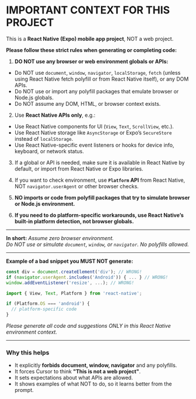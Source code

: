 # IMPORTANT CONTEXT FOR THIS PROJECT

This is a **React Native (Expo) mobile app project**, NOT a web project.

**Please follow these strict rules when generating or completing code:**

1. **DO NOT use any browser or web environment globals or APIs:**

- Do NOT use `document`, `window`, `navigator`, `localStorage`, `fetch` (unless using React Native fetch polyfill or from React Native itself), or any DOM APIs.
- Do NOT use or import any polyfill packages that emulate browser or Node.js globals.
- Do NOT assume any DOM, HTML, or browser context exists.

2. Use **React Native APIs only**, e.g.:

- Use React Native components for UI (`View`, `Text`, `ScrollView`, etc.).
- Use React Native storage like `AsyncStorage` or Expo’s `SecureStore` instead of `localStorage`.
- Use React Native-specific event listeners or hooks for device info, keyboard, or network status.

3. If a global or API is needed, make sure it is available in React Native by default, or import from React Native or Expo libraries.

4. If you want to check environment, use **`Platform` API** from React Native, NOT `navigator.userAgent` or other browser checks.

5. **NO imports or code from polyfill packages that try to simulate browser or Node.js environment.**

6. **If you need to do platform-specific workarounds, use React Native’s built-in platform detection, not browser globals.**

---

**In short:** *Assume zero browser environment.*  
*Do NOT use or simulate `document`, `window`, or `navigator`. No polyfills allowed.*

---

**Example of a bad snippet you MUST NOT generate:**

```js
const div = document.createElement('div'); // WRONG!
if (navigator.userAgent.includes('Android')) { ... } // WRONG!
window.addEventListener('resize', ...); // WRONG!
```

```ts
import { View, Text, Platform } from 'react-native';

if (Platform.OS === 'android') {
  // platform-specific code
}
```

*Please generate all code and suggestions ONLY in this React Native environment context.*


---

### Why this helps

- It explicitly **forbids document, window, navigator** and any polyfills.
- It forces Cursor to think **"This is not a web project"**.
- It sets expectations about what APIs are allowed.
- It shows examples of what NOT to do, so it learns better from the prompt.


